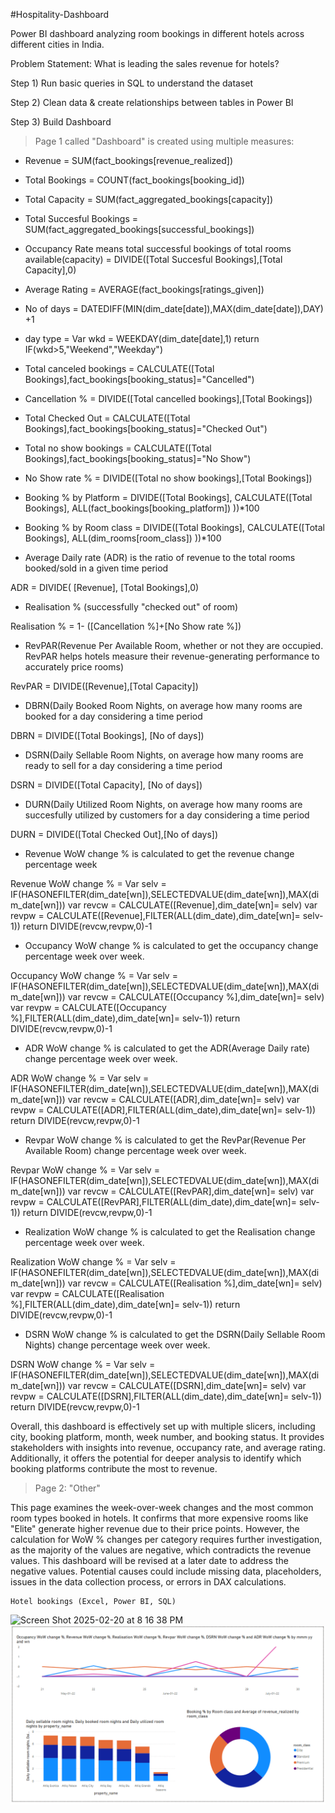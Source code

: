 #Hospitality-Dashboard

Power BI dashboard analyzing room bookings in different hotels across different cities in India. 

Problem Statement:
What is leading the sales revenue for hotels?

Step 1) 
Run basic queries in SQL to understand the dataset 

Step 2)
Clean data & create relationships between tables in Power BI 

Step 3) 
Build Dashboard

> Page 1 called "Dashboard" is created using multiple measures:

- Revenue
= SUM(fact_bookings[revenue_realized])

- Total Bookings
= COUNT(fact_bookings[booking_id])

- Total Capacity
= SUM(fact_aggregated_bookings[capacity])

- Total Succesful Bookings
= SUM(fact_aggregated_bookings[successful_bookings])

- Occupancy Rate means total successful bookings of total rooms available(capacity) 
= DIVIDE([Total Succesful Bookings],[Total Capacity],0)

- Average Rating = AVERAGE(fact_bookings[ratings_given])

- No of days
= DATEDIFF(MIN(dim_date[date]),MAX(dim_date[date]),DAY) +1

- day type
= Var wkd = WEEKDAY(dim_date[date],1)
return
IF(wkd>5,"Weekend","Weekday")

- Total canceled bookings
= CALCULATE([Total Bookings],fact_bookings[booking_status]="Cancelled")

- Cancellation %
= DIVIDE([Total cancelled bookings],[Total Bookings])

- Total Checked Out
= CALCULATE([Total Bookings],fact_bookings[booking_status]="Checked Out")

- Total no show bookings
= CALCULATE([Total Bookings],fact_bookings[booking_status]="No Show")

- No Show rate %
= DIVIDE([Total no show bookings],[Total Bookings])

- Booking % by Platform 
= DIVIDE([Total Bookings],
 CALCULATE([Total Bookings], 
 ALL(fact_bookings[booking_platform])
  ))*100

- Booking % by Room class 
= DIVIDE([Total Bookings],
 CALCULATE([Total Bookings], 
 ALL(dim_rooms[room_class])
  ))*100

- Average Daily rate (ADR) is the ratio of revenue to the total rooms booked/sold in a given time period	

ADR = DIVIDE( [Revenue], [Total Bookings],0)

- Realisation %	(successfully "checked out" of room) 

Realisation % = 1- ([Cancellation %]+[No Show rate %])

- RevPAR(Revenue Per Available Room, whether or not they are occupied. RevPAR helps hotels measure their revenue-generating performance to accurately price rooms)

RevPAR = DIVIDE([Revenue],[Total Capacity])

- DBRN(Daily Booked Room Nights, on average how many rooms are booked for a day considering a time period

DBRN = DIVIDE([Total Bookings], [No of days])

- DSRN(Daily Sellable Room Nights, on average how many rooms are ready to sell for a day considering a time period

DSRN = DIVIDE([Total Capacity], [No of days])

- DURN(Daily Utilized Room Nights, on average how many rooms are succesfully utilized by customers for a day considering a time period

DURN = DIVIDE([Total Checked Out],[No of days])

- Revenue WoW change % is calculated to get the revenue change percentage week 

Revenue WoW change % = 
Var selv = IF(HASONEFILTER(dim_date[wn]),SELECTEDVALUE(dim_date[wn]),MAX(dim_date[wn]))
var revcw = CALCULATE([Revenue],dim_date[wn]= selv)
var revpw =  CALCULATE([Revenue],FILTER(ALL(dim_date),dim_date[wn]= selv-1))
return
DIVIDE(revcw,revpw,0)-1

- Occupancy WoW change % is calculated to get the occupancy change percentage week over week.

Occupancy WoW change % = 
Var selv = IF(HASONEFILTER(dim_date[wn]),SELECTEDVALUE(dim_date[wn]),MAX(dim_date[wn]))
var revcw = CALCULATE([Occupancy %],dim_date[wn]= selv)
var revpw =  CALCULATE([Occupancy %],FILTER(ALL(dim_date),dim_date[wn]= selv-1))
return
DIVIDE(revcw,revpw,0)-1

- ADR WoW change % is calculated to get the ADR(Average Daily rate) change percentage week over week.

ADR WoW change % = 
Var selv = IF(HASONEFILTER(dim_date[wn]),SELECTEDVALUE(dim_date[wn]),MAX(dim_date[wn]))
var revcw = CALCULATE([ADR],dim_date[wn]= selv)
var revpw =  CALCULATE([ADR],FILTER(ALL(dim_date),dim_date[wn]= selv-1))
return
DIVIDE(revcw,revpw,0)-1

- Revpar WoW change %	is calculated to get the RevPar(Revenue Per Available Room) change percentage week over week.

Revpar WoW change % = 
Var selv = IF(HASONEFILTER(dim_date[wn]),SELECTEDVALUE(dim_date[wn]),MAX(dim_date[wn]))
var revcw = CALCULATE([RevPAR],dim_date[wn]= selv)
var revpw =  CALCULATE([RevPAR],FILTER(ALL(dim_date),dim_date[wn]= selv-1))
return
DIVIDE(revcw,revpw,0)-1

- Realization WoW change % is calculated to get the Realisation change percentage week over week.

Realization WoW change % = 
Var selv = IF(HASONEFILTER(dim_date[wn]),SELECTEDVALUE(dim_date[wn]),MAX(dim_date[wn]))
var revcw = CALCULATE([Realisation %],dim_date[wn]= selv)
var revpw =  CALCULATE([Realisation %],FILTER(ALL(dim_date),dim_date[wn]= selv-1))
return
DIVIDE(revcw,revpw,0)-1

- DSRN WoW change % is calculated to get the DSRN(Daily Sellable Room Nights) change percentage week over week.

DSRN WoW change % = 
Var selv = IF(HASONEFILTER(dim_date[wn]),SELECTEDVALUE(dim_date[wn]),MAX(dim_date[wn]))
var revcw = CALCULATE([DSRN],dim_date[wn]= selv)
var revpw =  CALCULATE([DSRN],FILTER(ALL(dim_date),dim_date[wn]= selv-1))
return
DIVIDE(revcw,revpw,0)-1

Overall, this dashboard is effectively set up with multiple slicers, including city, booking platform, month, week number, and booking status. It provides stakeholders with insights into revenue, occupancy rate, and average rating. Additionally, it offers the potential for deeper analysis to identify which booking platforms contribute the most to revenue.

> Page 2: "Other"

This page examines the week-over-week changes and the most common room types booked in hotels. It confirms that more expensive rooms like "Elite" generate higher revenue due to their price points. However, the calculation for WoW % changes per category requires further investigation, as the majority of the values are negative, which contradicts the revenue values. This dashboard will be revised at a later date to address the negative values. Potential causes could include missing data, placeholders, issues in the data collection process, or errors in DAX calculations.


    Hotel bookings (Excel, Power BI, SQL)
![Screen Shot 2025-02-20 at 8 16 38 PM]([https://github.com/UserDna95/Sales-Dashboard-Indian-Dataset/blob/main/2025-02-20%20(19).png](https://github.com/UserDna95/Hospitality-Dashboard/blob/main/2025-02-20%20(22).png))
![Screen Shot 2025-02-20 at 8 16 38 PM](https://github.com/UserDna95/Hospitality-Dashboard/blob/main/2025-02-20%20(23).png)

